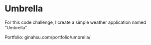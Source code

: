 # Umbrella
For this code challenge, I create a simple weather application named “Umbrella”.

Portfolio: ginahsu.com/portfolio/umbrella/
